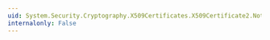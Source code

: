```yaml
---
uid: System.Security.Cryptography.X509Certificates.X509Certificate2.NotBefore
internalonly: False
---
```

